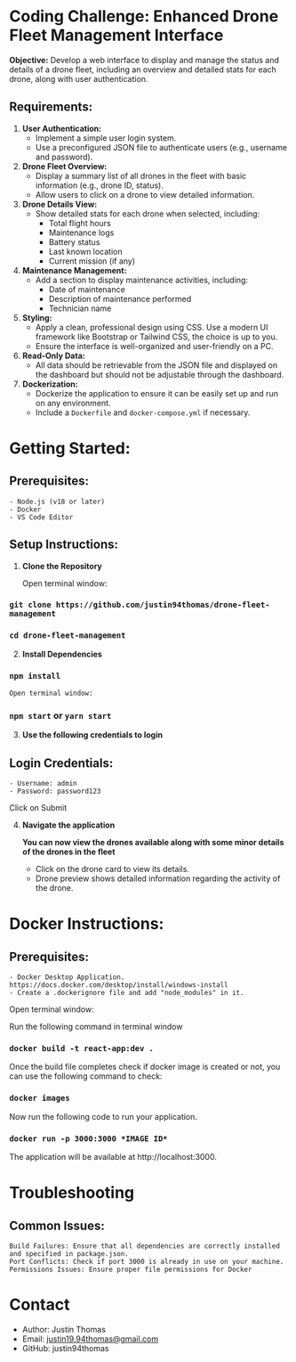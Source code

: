 # Coding Challenge: Enhanced Drone Fleet Management Interface

**Objective:** Develop a web interface to display and manage the status and details of a drone fleet, including an overview and detailed stats for each drone, along with user authentication.

## Requirements:

1. **User Authentication:**
    - Implement a simple user login system.
    - Use a preconfigured JSON file to authenticate users (e.g., username and password).
2. **Drone Fleet Overview:**
    - Display a summary list of all drones in the fleet with basic information (e.g., drone ID, status).
    - Allow users to click on a drone to view detailed information.
3. **Drone Details View:**
    - Show detailed stats for each drone when selected, including:
        - Total flight hours
        - Maintenance logs
        - Battery status
        - Last known location
        - Current mission (if any)
4. **Maintenance Management:**
    - Add a section to display maintenance activities, including:
        - Date of maintenance
        - Description of maintenance performed
        - Technician name
5. **Styling:**
    - Apply a clean, professional design using CSS. Use a modern UI framework like Bootstrap or Tailwind CSS, the choice is up to you.
    - Ensure the interface is well-organized and user-friendly on a PC.
6. **Read-Only Data:**
    - All data should be retrievable from the JSON file and displayed on the dashboard but should not be adjustable through the dashboard.
7. **Dockerization:**
    - Dockerize the application to ensure it can be easily set up and run on any environment.
    - Include a `Dockerfile` and `docker-compose.yml` if necessary.

# Getting Started:

## Prerequisites:
    - Node.js (v18 or later)
    - Docker
    - VS Code Editor

## Setup Instructions:
1. **Clone the Repository**

    Open terminal window:

 ### `git clone https://github.com/justin94thomas/drone-fleet-management`
 ### `cd drone-fleet-management`

2. **Install Dependencies**
 ### `npm install`

    Open terminal window:

 ### `npm start` or `yarn start`

3. **Use the following credentials to login**
## Login Credentials:
    - Username: admin
    - Password: password123

Click on Submit

4. **Navigate the application**

    **You can now view the drones available along with some minor details of the drones in the fleet**
    - Click on the drone card to view its details.
    - Drone preview shows detailed information regarding the activity of the drone.


# Docker Instructions:
## Prerequisites:
    - Docker Desktop Application. https://docs.docker.com/desktop/install/windows-install
    - Create a .dockerignore file and add "node_modules" in it.
    
Open terminal window:

Run the following command in terminal window
### `docker build -t react-app:dev .`

Once the build file completes check if docker image is created or not, you can use the following command to check:

### `docker images`

Now run the following code to run your application.
### `docker run -p 3000:3000 *IMAGE ID*`

The application will be available at http://localhost:3000.

# Troubleshooting

## Common Issues:
    Build Failures: Ensure that all dependencies are correctly installed and specified in package.json.
    Port Conflicts: Check if port 3000 is already in use on your machine.
    Permissions Issues: Ensure proper file permissions for Docker 

# Contact
   - Author: Justin Thomas
   - Email: justin19.94thomas@gmail.com
   - GitHub: justin94thomas